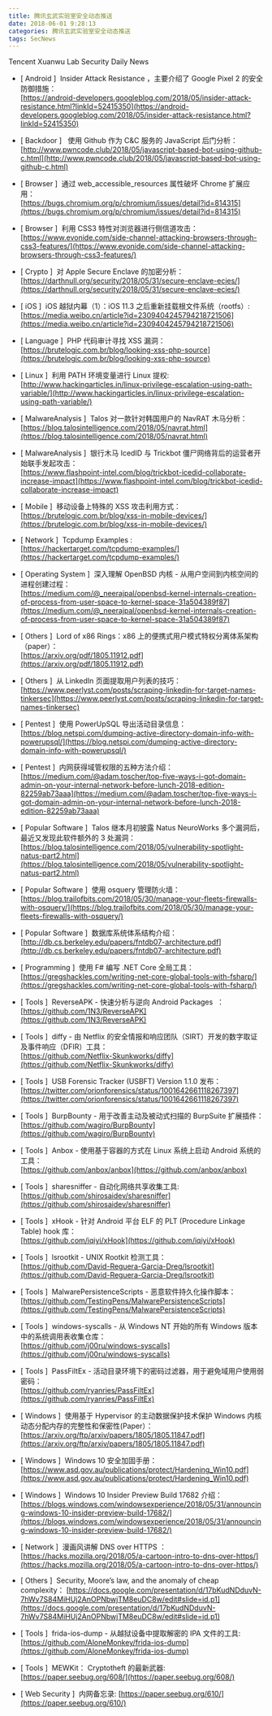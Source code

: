 ```yaml
---
title: 腾讯玄武实验室安全动态推送
date: 2018-06-01 9:28:13
categories: 腾讯玄武实验室安全动态推送
tags: SecNews
---
```


Tencent Xuanwu Lab Security Daily News  
* [ Android ]  Insider Attack Resistance ，主要介绍了 Google Pixel 2 的安全防御措施：   
[https://android-developers.googleblog.com/2018/05/insider-attack-resistance.html?linkId=52415350](https://android-developers.googleblog.com/2018/05/insider-attack-resistance.html?linkId=52415350)  

* [ Backdoor ]   使用 Github 作为 C&amp;C 服务的 JavaScript 后门分析：   
[http://www.pwncode.club/2018/05/javascript-based-bot-using-github-c.html](http://www.pwncode.club/2018/05/javascript-based-bot-using-github-c.html)  

* [ Browser ]  通过 web_accessible_resources 属性破坏 Chrome 扩展应用：   
[https://bugs.chromium.org/p/chromium/issues/detail?id=814315](https://bugs.chromium.org/p/chromium/issues/detail?id=814315)  

* [ Browser ]  利用 CSS3 特性对浏览器进行侧信道攻击：   
[https://www.evonide.com/side-channel-attacking-browsers-through-css3-features/](https://www.evonide.com/side-channel-attacking-browsers-through-css3-features/)  

* [ Crypto ]  对 Apple Secure Enclave 的加密分析：   
[https://darthnull.org/security/2018/05/31/secure-enclave-ecies/](https://darthnull.org/security/2018/05/31/secure-enclave-ecies/)  

* [ iOS ]  iOS 越狱内幕（1）：iOS 11.3 之后重新挂载根文件系统（rootfs）:   
[https://media.weibo.cn/article?id=2309404245794218721506](https://media.weibo.cn/article?id=2309404245794218721506)  

* [ Language ]  PHP 代码审计寻找 XSS 漏洞：   
[https://brutelogic.com.br/blog/looking-xss-php-source](https://brutelogic.com.br/blog/looking-xss-php-source)  

* [ Linux ]  利用 PATH 环境变量进行 Linux 提权:   
[http://www.hackingarticles.in/linux-privilege-escalation-using-path-variable/](http://www.hackingarticles.in/linux-privilege-escalation-using-path-variable/)  

* [ MalwareAnalysis ]  Talos 对一款针对韩国用户的 NavRAT 木马分析：   
[https://blog.talosintelligence.com/2018/05/navrat.html](https://blog.talosintelligence.com/2018/05/navrat.html)  

* [ MalwareAnalysis ]  银行木马 IcedID 与 Trickbot 僵尸网络背后的运营者开始联手发起攻击：   
[https://www.flashpoint-intel.com/blog/trickbot-icedid-collaborate-increase-impact](https://www.flashpoint-intel.com/blog/trickbot-icedid-collaborate-increase-impact)  

* [ Mobile ]  移动设备上特殊的 XSS 攻击利用方式：   
[https://brutelogic.com.br/blog/xss-in-mobile-devices/](https://brutelogic.com.br/blog/xss-in-mobile-devices/)  

* [ Network ]  Tcpdump Examples :   
[https://hackertarget.com/tcpdump-examples/](https://hackertarget.com/tcpdump-examples/)  

* [ Operating System ]  深入理解 OpenBSD 内核 - 从用户空间到内核空间的进程创建过程：   
[https://medium.com/@_neerajpal/openbsd-kernel-internals-creation-of-process-from-user-space-to-kernel-space-31a504389f87](https://medium.com/@_neerajpal/openbsd-kernel-internals-creation-of-process-from-user-space-to-kernel-space-31a504389f87)  

* [ Others ]  Lord of x86 Rings：x86 上的便携式用户模式特权分离体系架构（paper）：   
[https://arxiv.org/pdf/1805.11912.pdf](https://arxiv.org/pdf/1805.11912.pdf)  

* [ Others ]  从 LinkedIn 页面提取用户列表的技巧：   
[https://www.peerlyst.com/posts/scraping-linkedin-for-target-names-tinkersec](https://www.peerlyst.com/posts/scraping-linkedin-for-target-names-tinkersec)  

* [ Pentest ]  使用 PowerUpSQL 导出活动目录信息：   
[https://blog.netspi.com/dumping-active-directory-domain-info-with-powerupsql/](https://blog.netspi.com/dumping-active-directory-domain-info-with-powerupsql/)  

* [ Pentest ]  内网获得域管权限的五种方法介绍：   
[https://medium.com/@adam.toscher/top-five-ways-i-got-domain-admin-on-your-internal-network-before-lunch-2018-edition-82259ab73aaa](https://medium.com/@adam.toscher/top-five-ways-i-got-domain-admin-on-your-internal-network-before-lunch-2018-edition-82259ab73aaa)  

* [ Popular Software ]  Talos 继本月初披露 Natus NeuroWorks 多个漏洞后，最近又发现此软件额外的 3 处漏洞：   
[https://blog.talosintelligence.com/2018/05/vulnerability-spotlight-natus-part2.html](https://blog.talosintelligence.com/2018/05/vulnerability-spotlight-natus-part2.html)  

* [ Popular Software ]  使用 osquery 管理防火墙：   
[https://blog.trailofbits.com/2018/05/30/manage-your-fleets-firewalls-with-osquery/](https://blog.trailofbits.com/2018/05/30/manage-your-fleets-firewalls-with-osquery/)  

* [ Popular Software ]  数据库系统体系结构介绍：   
[http://db.cs.berkeley.edu/papers/fntdb07-architecture.pdf](http://db.cs.berkeley.edu/papers/fntdb07-architecture.pdf)  

* [ Programming ]  使用 F# 编写 .NET Core 全局工具：   
[https://gregshackles.com/writing-net-core-global-tools-with-fsharp/](https://gregshackles.com/writing-net-core-global-tools-with-fsharp/)  

* [ Tools ]  ReverseAPK - 快速分析与逆向 Android Packages  ：   
[https://github.com/1N3/ReverseAPK](https://github.com/1N3/ReverseAPK)  

* [ Tools ]  diffy - 由 Netflix 的安全情报和响应团队（SIRT）开发的数字取证及事件响应（DFIR）工具：   
[https://github.com/Netflix-Skunkworks/diffy](https://github.com/Netflix-Skunkworks/diffy)  

* [ Tools ]  USB Forensic Tracker (USBFT) Version 1.1.0 发布：   
[https://twitter.com/orionforensics/status/1001642661118267397](https://twitter.com/orionforensics/status/1001642661118267397)  

* [ Tools ]  BurpBounty - 用于改善主动及被动式扫描的 BurpSuite 扩展插件：   
[https://github.com/wagiro/BurpBounty](https://github.com/wagiro/BurpBounty)  

* [ Tools ]  Anbox - 使用基于容器的方式在 Linux 系统上启动 Android 系统的工具：   
[https://github.com/anbox/anbox](https://github.com/anbox/anbox)  

* [ Tools ]  sharesniffer - 自动化网络共享收集工具:   
[https://github.com/shirosaidev/sharesniffer](https://github.com/shirosaidev/sharesniffer)  

* [ Tools ]  xHook - 针对 Android 平台 ELF 的 PLT (Procedure Linkage Table) hook 库：   
[https://github.com/iqiyi/xHook](https://github.com/iqiyi/xHook)  

* [ Tools ]  lsrootkit - UNIX Rootkit 检测工具：   
[https://github.com/David-Reguera-Garcia-Dreg/lsrootkit](https://github.com/David-Reguera-Garcia-Dreg/lsrootkit)  

* [ Tools ]  MalwarePersistenceScripts - 恶意软件持久化操作脚本：   
[https://github.com/TestingPens/MalwarePersistenceScripts](https://github.com/TestingPens/MalwarePersistenceScripts)  

* [ Tools ]  windows-syscalls - 从 Windows NT 开始的所有 Windows 版本中的系统调用表收集仓库：   
[https://github.com/j00ru/windows-syscalls](https://github.com/j00ru/windows-syscalls)  

* [ Tools ]  PassFiltEx - 活动目录环境下的密码过滤器，用于避免域用户使用弱密码：   
[https://github.com/ryanries/PassFiltEx](https://github.com/ryanries/PassFiltEx)  

* [ Windows ]  使用基于 Hypervisor 的主动数据保护技术保护 Windows 内核动态分配内存的完整性和保密性(Paper）：   
[https://arxiv.org/ftp/arxiv/papers/1805/1805.11847.pdf](https://arxiv.org/ftp/arxiv/papers/1805/1805.11847.pdf)  

* [ Windows ]  Windows 10 安全加固手册：   
[https://www.asd.gov.au/publications/protect/Hardening_Win10.pdf](https://www.asd.gov.au/publications/protect/Hardening_Win10.pdf)  

* [ Windows ]  Windows 10 Insider Preview Build 17682 介绍：   
[https://blogs.windows.com/windowsexperience/2018/05/31/announcing-windows-10-insider-preview-build-17682/](https://blogs.windows.com/windowsexperience/2018/05/31/announcing-windows-10-insider-preview-build-17682/)  

* [ Network ]  漫画风讲解 DNS over HTTPS ： 
[https://hacks.mozilla.org/2018/05/a-cartoon-intro-to-dns-over-https/](https://hacks.mozilla.org/2018/05/a-cartoon-intro-to-dns-over-https/)  

* [ Others ]  Security, Moore’s law, and the anomaly of cheap complexity： 
[https://docs.google.com/presentation/d/17bKudNDduvN-7hWv7S84MiHUj2AnOPNbwjTM8euDC8w/edit#slide=id.p1](https://docs.google.com/presentation/d/17bKudNDduvN-7hWv7S84MiHUj2AnOPNbwjTM8euDC8w/edit#slide=id.p1)  

* [ Tools ]  frida-ios-dump - 从越狱设备中提取解密的 IPA 文件的工具: 
[https://github.com/AloneMonkey/frida-ios-dump](https://github.com/AloneMonkey/frida-ios-dump)  

* [ Tools ]  MEWKit： Cryptotheft 的最新武器: 
[https://paper.seebug.org/608/](https://paper.seebug.org/608/)  

* [ Web Security ]  内网备忘录: 
[https://paper.seebug.org/610/](https://paper.seebug.org/610/)  

